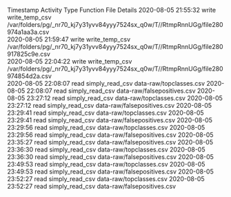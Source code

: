 Timestamp	Activity Type	Function	File	Details
2020-08-05 21:55:32	write	write_temp_csv	/var/folders/pg/_nr70_kj7y31yvv84yyy7524sx_q0w/T//RtmpRnnUGg/file280974a1aa3a.csv	
2020-08-05 21:59:47	write	write_temp_csv	/var/folders/pg/_nr70_kj7y31yvv84yyy7524sx_q0w/T//RtmpRnnUGg/file280917825c9e.csv	
2020-08-05 22:04:22	write	write_temp_csv	/var/folders/pg/_nr70_kj7y31yvv84yyy7524sx_q0w/T//RtmpRnnUGg/file280974854d2a.csv	
2020-08-05 22:08:07	read	simply_read_csv	data-raw/topclasses.csv	
2020-08-05 22:08:07	read	simply_read_csv	data-raw/falsepositives.csv	
2020-08-05 23:27:12	read	simply_read_csv	data-raw/topclasses.csv	
2020-08-05 23:27:12	read	simply_read_csv	data-raw/falsepositives.csv	
2020-08-05 23:29:41	read	simply_read_csv	data-raw/topclasses.csv	
2020-08-05 23:29:41	read	simply_read_csv	data-raw/falsepositives.csv	
2020-08-05 23:29:56	read	simply_read_csv	data-raw/topclasses.csv	
2020-08-05 23:29:56	read	simply_read_csv	data-raw/falsepositives.csv	
2020-08-05 23:35:27	read	simply_read_csv	data-raw/falsepositives.csv	
2020-08-05 23:36:30	read	simply_read_csv	data-raw/topclasses.csv	
2020-08-05 23:36:30	read	simply_read_csv	data-raw/falsepositives.csv	
2020-08-05 23:49:53	read	simply_read_csv	data-raw/topclasses.csv	
2020-08-05 23:49:53	read	simply_read_csv	data-raw/falsepositives.csv	
2020-08-05 23:52:27	read	simply_read_csv	data-raw/topclasses.csv	
2020-08-05 23:52:27	read	simply_read_csv	data-raw/falsepositives.csv	
